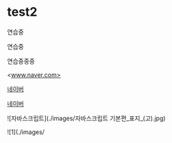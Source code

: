 # test2
연습중

연습중

연습중중중

<www.naver.com>

[네이버](www.naver.com)

[네이버](www.naver.com, "검색")

![자바스크립트](./images/자바스크립트 기본편_표지_(고).jpg)

![1](./images/
